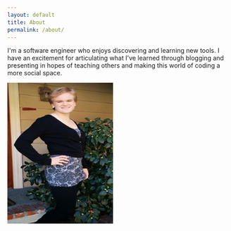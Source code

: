 ```yaml
---
layout: default
title: About
permalink: /about/
---
```

I'm a software engineer who enjoys discovering and learning new tools. I have an excitement for articulating what I've learned through blogging and presenting in hopes of teaching others and making this world of coding a more social space.

<img src="/foundation/img/karianne_opt.jpg" alt="Karianne" height="320" width="240">
